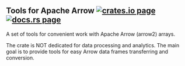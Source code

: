 <h2>
  Tools for Apache Arrow
  <a href="https://crates.io/crates/arrow_util"><img alt="crates.io page" src="https://img.shields.io/crates/v/arrow_util.svg"></img></a>
  <a href="https://docs.rs/arrow_util"><img alt="docs.rs page" src="https://docs.rs/arrow_util/badge.svg"></img></a>
</h2>

A set of tools for convenient work with Apache Arrow (arrow2) arrays.

The crate is NOT dedicated for data processing and analytics. The main goal is
to provide tools for easy Arrow data frames transferring and conversion.
